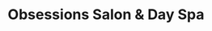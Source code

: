 ---
title: "Obsessions Salon & Day Spa"
url: /spartanburg/obsessions-salon-und-day-spa/
shop: Friseur
---